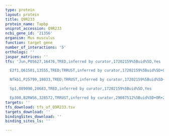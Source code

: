 ```yaml
---
type: protein
layout: protein
title: Q9R233
protein_name: Tapbp
uniprot_accession: Q9R233
ncbi_gene_id: '21356'
organism: Mus musculus
function: target gene
number_of_interactions: '5'
orthologs: ''
jaspar_matrices: ''
tfs: 'Jun,P05627,16476,TRED,inferred by curator,17202159%5Buid%5D,Yes

  E2f1,Q61501,13555,TRED;TRRUST,inferred by curator,17202159%5Buid%5D+OR+29087512%5Buid%5D+OR+20663889%5Buid%5D,Yes

  Nfkb1,P25799,18033,TRED;TRRUST,inferred by curator,17202159%5Buid%5D+OR+29087512%5Buid%5D+OR+12942211%5Buid%5D,Yes

  Sp1,O89090,20683,TRED,inferred by curator,17202159%5Buid%5D,Yes

  Ep300,B2RWS6,328572,TRRUST,inferred by curator,29087512%5Buid%5D+OR+20663889%5Buid%5D,Yes'
targets: ''
tfs_download: tfs_of_Q9R233.tsv
targets_download: ''
bindingSites_download: ''
binding_sites_ls: ''

---
```

